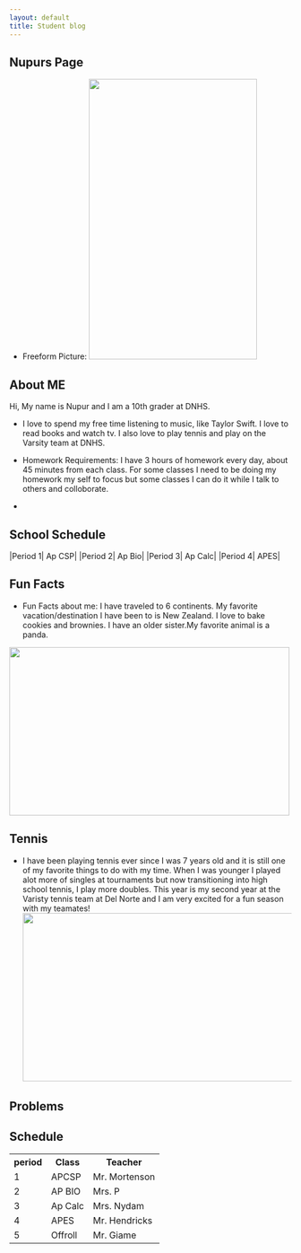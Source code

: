 ```yaml
---
layout: default
title: Student blog
---
```



## Nupurs Page 

- Freeform Picture: 
<img src="https://github.com/nighthawkcoders/student/assets/128272483/e7aed228-6b0e-4efd-bc62-c246a98a8ae8"
width="300"
height="500"
/>

## About ME
Hi, My name is Nupur and I am a 10th grader at DNHS.

-  I love to spend my free time listening to music, like Taylor Swift. I love to read books and watch tv. I also love to play tennis and play on the Varsity team at DNHS.

- Homework Requirements: I have 3 hours of homework every day, about 45 minutes from each class. For some classes I need to be doing my homework my self to focus but some classes I can do it while I talk to others and colloborate. 
- 
## School Schedule
|Period 1| Ap CSP|
|Period 2| Ap Bio|
|Period 3| Ap Calc|
|Period 4| APES|

## Fun Facts
 - Fun Facts about me: I have traveled to 6 continents. My favorite vacation/destination I have been to is New Zealand. I love to bake cookies and brownies. I have an older sister.My favorite animal is a panda.
 
 <img src="https://github.com/nighthawkcoders/student/assets/128272483/55ecbe78-ea81-47fc-b658-ecb4180229e5"
 width="500" height="300"
 />


## Tennis
- I have been playing tennis ever since I was 7 years old and it is still one of my favorite things to do with my time. When I was younger I played alot more of singles at tournaments but now transitioning into high school tennis, I play more doubles. This year is my second year at the Varisty tennis team at Del Norte and I am very excited for a fun season with my teamates!
<img src="https://github.com/nighthawkcoders/student/assets/128272483/fa738dec-c102-48ee-aacb-98b41408d4cc"
 width="500" height="300"
 />

## Problems




## Schedule
<html>
<table>
  <tr>
    <th>period</th>
    <th>Class</th>
    <th>Teacher</th>
  </tr>
  <tr>
    <td>1</td>
    <td>APCSP</td>
    <td>Mr. Mortenson</td>
  </tr>
  <tr>
    <td>2</td>
    <td>AP BIO</td>
    <td>Mrs. P</td>
  </tr>
  <tr>
    <td>3</td>
    <td>Ap Calc</td>
    <td>Mrs. Nydam</td>
  </tr>
  <tr>
    <td>4</td>
    <td>APES</td>
    <td>Mr. Hendricks</td>
  </tr>
  <tr>
    <td>5</td>
    <td>Offroll</td>
    <td>Mr. Giame</td>
  </tr>
</table>
<html>


